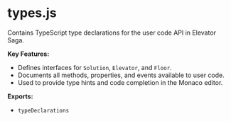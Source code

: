# types.js

Contains TypeScript type declarations for the user code API in Elevator Saga.

<!-- START doctoc generated TOC please keep comment here to allow auto update -->
<!-- END doctoc generated TOC please keep comment here to allow auto update -->

**Key Features:**

- Defines interfaces for `Solution`, `Elevator`, and `Floor`.
- Documents all methods, properties, and events available to user code.
- Used to provide type hints and code completion in the Monaco editor.

**Exports:**

- `typeDeclarations`
